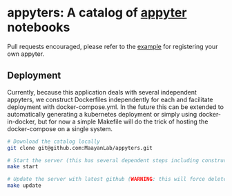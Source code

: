 # appyters: A catalog of [appyter](https://github.com/maayanLab/appyter/) notebooks

Pull requests encouraged, please refer to the [example](./apps/example/) for registering your own appyter.

## Deployment

Currently, because this application deals with several independent appyters, we construct Dockerfiles independently for each and facilitate deployment with docker-compose.yml. In the future this can be extended to automatically generating a kubernetes deployment or simply using docker-in-docker, but for now a simple Makefile will do the trick of hosting the docker-compose on a single system.

```bash
# Download the catalog locally
git clone git@github.com:MaayanLab/appyters.git

# Start the server (this has several dependent steps including constructing dockerfiles, docker-compose and building it all)
make start

# Update the server with latest github (WARNING: this will force delete anything not tracked in your current directory, then restart the application)
make update
```
